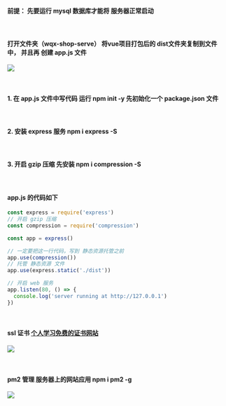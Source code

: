 #### 前提： 先要运行 mysql 数据库才能将 服务器正常启动

<br />

####  打开文件夹（wqx-shop-serve） 将vue项目打包后的 dist文件夹复制到文件中， 并且再 创建 app.js 文件
![](https://img2020.cnblogs.com/blog/2113686/202111/2113686-20211107175750240-1179456550.png)

<br />

#### 1. 在 app.js 文件中写代码  运行 npm init -y  先初始化一个 package.json 文件

<br />

#### 2. 安装  express 服务   npm i express -S

<br />

#### 3. 开启 gzip 压缩  先安装 npm i compression -S

<br />

#### app.js 的代码如下
```js
const express = require('express')
// 开启 gzip 压缩
const compression = require('compression')

const app = express()

// 一定要把这一行代码，写到 静态资源托管之前
app.use(compression())
// 托管 静态资源 文件
app.use(express.static('./dist'))

// 开启 web 服务
app.listen(80, () => {
  console.log('server running at http://127.0.0.1')
})
```

<br />

####  ssl 证书  [个人学习免费的证书网站](https://freessl.cn/apply)
![](https://img2020.cnblogs.com/blog/2113686/202111/2113686-20211107183117428-948139081.png)

<br />

####  pm2 管理 服务器上的网站应用   npm i pm2 -g
![](https://img2020.cnblogs.com/blog/2113686/202111/2113686-20211107195213072-472073138.png)
